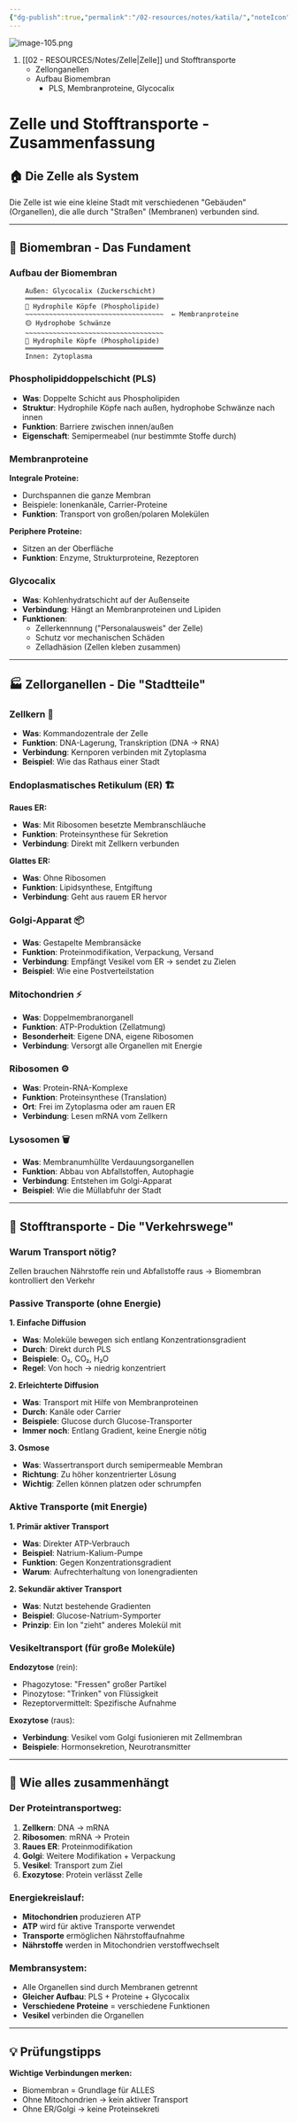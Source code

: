 ```yaml
---
{"dg-publish":true,"permalink":"/02-resources/notes/katila/","noteIcon":"","updated":"2025-08-28T17:45:56.000+02:00"}
---
```


![image-105.png](/img/user/02%20-%20RESOURCES/Files/image-105.png)
1. [[02 - RESOURCES/Notes/Zelle\|Zelle]] und Stofftransporte
	- Zellonganellen
	- Aufbau Biomembran
		- PLS, Membranproteine, Glycocalix



# Zelle und Stofftransporte - Zusammenfassung

## 🏠 Die Zelle als System

Die Zelle ist wie eine kleine Stadt mit verschiedenen "Gebäuden" (Organellen), die alle durch "Straßen" (Membranen) verbunden sind.

---

## 🧱 Biomembran - Das Fundament

### Aufbau der Biomembran

```
    Außen: Glycocalix (Zuckerschicht)
    ═══════════════════════════════════
    🔵 Hydrophile Köpfe (Phospholipide)
    ~~~~~~~~~~~~~~~~~~~~~~~~~~~~~~~~~~~  ← Membranproteine
    🟡 Hydrophobe Schwänze 
    ~~~~~~~~~~~~~~~~~~~~~~~~~~~~~~~~~~~
    🔵 Hydrophile Köpfe (Phospholipide)
    ═══════════════════════════════════
    Innen: Zytoplasma
```

### **Phospholipiddoppelschicht (PLS)**

- **Was**: Doppelte Schicht aus Phospholipiden
- **Struktur**: Hydrophile Köpfe nach außen, hydrophobe Schwänze nach innen
- **Funktion**: Barriere zwischen innen/außen
- **Eigenschaft**: Semipermeabel (nur bestimmte Stoffe durch)

### **Membranproteine**

**Integrale Proteine:**

- Durchspannen die ganze Membran
- Beispiele: Ionenkanäle, Carrier-Proteine
- **Funktion**: Transport von großen/polaren Molekülen

**Periphere Proteine:**

- Sitzen an der Oberfläche
- **Funktion**: Enzyme, Strukturproteine, Rezeptoren

### **Glycocalix**

- **Was**: Kohlenhydratschicht auf der Außenseite
- **Verbindung**: Hängt an Membranproteinen und Lipiden
- **Funktionen**:
    - Zellerkennnung ("Personalausweis" der Zelle)
    - Schutz vor mechanischen Schäden
    - Zelladhäsion (Zellen kleben zusammen)

---

## 🏭 Zellorganellen - Die "Stadtteile"

### **Zellkern** 🧠

- **Was**: Kommandozentrale der Zelle
- **Funktion**: DNA-Lagerung, Transkription (DNA → RNA)
- **Verbindung**: Kernporen verbinden mit Zytoplasma
- **Beispiel**: Wie das Rathaus einer Stadt

### **Endoplasmatisches Retikulum (ER)** 🏗️

**Raues ER:**

- **Was**: Mit Ribosomen besetzte Membranschläuche
- **Funktion**: Proteinsynthese für Sekretion
- **Verbindung**: Direkt mit Zellkern verbunden

**Glattes ER:**

- **Was**: Ohne Ribosomen
- **Funktion**: Lipidsynthese, Entgiftung
- **Verbindung**: Geht aus rauem ER hervor

### **Golgi-Apparat** 📦

- **Was**: Gestapelte Membransäcke
- **Funktion**: Proteinmodifikation, Verpackung, Versand
- **Verbindung**: Empfängt Vesikel vom ER → sendet zu Zielen
- **Beispiel**: Wie eine Postverteilstation

### **Mitochondrien** ⚡

- **Was**: Doppelmembranorganell
- **Funktion**: ATP-Produktion (Zellatmung)
- **Besonderheit**: Eigene DNA, eigene Ribosomen
- **Verbindung**: Versorgt alle Organellen mit Energie

### **Ribosomen** ⚙️

- **Was**: Protein-RNA-Komplexe
- **Funktion**: Proteinsynthese (Translation)
- **Ort**: Frei im Zytoplasma oder am rauen ER
- **Verbindung**: Lesen mRNA vom Zellkern

### **Lysosomen** 🗑️

- **Was**: Membranumhüllte Verdauungsorganellen
- **Funktion**: Abbau von Abfallstoffen, Autophagie
- **Verbindung**: Entstehen im Golgi-Apparat
- **Beispiel**: Wie die Müllabfuhr der Stadt

---

## 🚚 Stofftransporte - Die "Verkehrswege"

### **Warum Transport nötig?**

Zellen brauchen Nährstoffe rein und Abfallstoffe raus → Biomembran kontrolliert den Verkehr

### **Passive Transporte** (ohne Energie)

**1. Einfache Diffusion**

- **Was**: Moleküle bewegen sich entlang Konzentrationsgradient
- **Durch**: Direkt durch PLS
- **Beispiele**: O₂, CO₂, H₂O
- **Regel**: Von hoch → niedrig konzentriert

**2. Erleichterte Diffusion**

- **Was**: Transport mit Hilfe von Membranproteinen
- **Durch**: Kanäle oder Carrier
- **Beispiele**: Glucose durch Glucose-Transporter
- **Immer noch**: Entlang Gradient, keine Energie nötig

**3. Osmose**

- **Was**: Wassertransport durch semipermeable Membran
- **Richtung**: Zu höher konzentrierter Lösung
- **Wichtig**: Zellen können platzen oder schrumpfen

### **Aktive Transporte** (mit Energie)

**1. Primär aktiver Transport**

- **Was**: Direkter ATP-Verbrauch
- **Beispiel**: Natrium-Kalium-Pumpe
- **Funktion**: Gegen Konzentrationsgradient
- **Warum**: Aufrechterhaltung von Ionengradienten

**2. Sekundär aktiver Transport**

- **Was**: Nutzt bestehende Gradienten
- **Beispiel**: Glucose-Natrium-Symporter
- **Prinzip**: Ein Ion "zieht" anderes Molekül mit

### **Vesikeltransport** (für große Moleküle)

**Endozytose** (rein):

- Phagozytose: "Fressen" großer Partikel
- Pinozytose: "Trinken" von Flüssigkeit
- Rezeptorvermittelt: Spezifische Aufnahme

**Exozytose** (raus):

- **Verbindung**: Vesikel vom Golgi fusionieren mit Zellmembran
- **Beispiele**: Hormonsekretion, Neurotransmitter

---

## 🔗 Wie alles zusammenhängt

### **Der Proteintransportweg:**

1. **Zellkern**: DNA → mRNA
2. **Ribosomen**: mRNA → Protein
3. **Raues ER**: Proteinmodifikation
4. **Golgi**: Weitere Modifikation + Verpackung
5. **Vesikel**: Transport zum Ziel
6. **Exozytose**: Protein verlässt Zelle

### **Energiekreislauf:**

- **Mitochondrien** produzieren ATP
- **ATP** wird für aktive Transporte verwendet
- **Transporte** ermöglichen Nährstoffaufnahme
- **Nährstoffe** werden in Mitochondrien verstoffwechselt

### **Membransystem:**

- Alle Organellen sind durch Membranen getrennt
- **Gleicher Aufbau**: PLS + Proteine + Glycocalix
- **Verschiedene Proteine** = verschiedene Funktionen
- **Vesikel** verbinden die Organellen

---

## 💡 Prüfungstipps

**Wichtige Verbindungen merken:**

- Biomembran = Grundlage für ALLES
- Ohne Mitochondrien → kein aktiver Transport
- Ohne ER/Golgi → keine Proteinsekreti